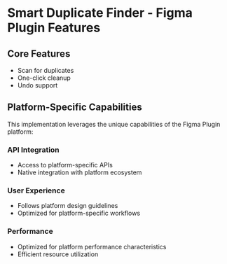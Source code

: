 # Smart Duplicate Finder - Figma Plugin Features

## Core Features
- Scan for duplicates
- One-click cleanup
- Undo support

## Platform-Specific Capabilities
This implementation leverages the unique capabilities of the Figma Plugin platform:

### API Integration
- Access to platform-specific APIs
- Native integration with platform ecosystem

### User Experience
- Follows platform design guidelines
- Optimized for platform-specific workflows

### Performance
- Optimized for platform performance characteristics
- Efficient resource utilization
